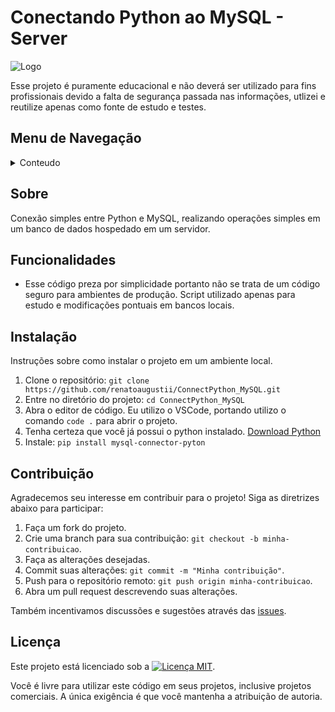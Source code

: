 # Conectando Python ao MySQL - Server

![Logo](https://img.shields.io/badge/-Python-3776AB?logo=python&logoColor=white)

Esse projeto é puramente educacional e não deverá ser utilizado para fins profissionais devido a falta de segurança passada nas informações, utlizei e reutilize apenas como fonte de estudo e testes.

## Menu de Navegação
<details>
<summary>Conteudo</summary>
<ol>
<li><a href="#Sobre">Sobre</a></li>
<li><a href="#funcionalidades">Funcionalidades</a></li>
<li><a href="#Contribuição">Contribuição</a></li>
<li><a href="#licença">Licença</a></li>
</ol>    
</details>

## Sobre

Conexão simples entre Python e MySQL, realizando operações simples em um banco de dados hospedado em um servidor.

## Funcionalidades

- Esse código preza por simplicidade portanto não se trata de um código seguro para ambientes de produção. Script utilizado apenas para estudo e modificações pontuais em bancos locais.

## Instalação

Instruções sobre como instalar o projeto em um ambiente local.

1. Clone o repositório: `git clone https://github.com/renatoaugustii/ConnectPython_MySQL.git`
2. Entre no diretório do projeto: `cd ConnectPython_MySQL`
3. Abra o editor de código. Eu utilizo o VSCode, portando utilizo o comando `code .` para abrir o projeto.
4. Tenha certeza que você já possui o python instalado. [Download Python](https://www.python.org/)
5. Instale: `pip install mysql-connector-pyton`


## Contribuição

Agradecemos seu interesse em contribuir para o projeto! Siga as diretrizes abaixo para participar:

1. Faça um fork do projeto.
2. Crie uma branch para sua contribuição: `git checkout -b minha-contribuicao`.
3. Faça as alterações desejadas.
4. Commit suas alterações: `git commit -m "Minha contribuição"`.
5. Push para o repositório remoto: `git push origin minha-contribuicao`.
6. Abra um pull request descrevendo suas alterações.

Também incentivamos discussões e sugestões através das [issues](https://github.com/seu-usuario/seu-repositorio/issues).

## Licença

Este projeto está licenciado sob a <a href="https://opensource.org/licenses/MIT"><img src="https://img.shields.io/badge/Licen%C3%A7a-MIT-blue.svg" alt="Licença MIT"></a>.

Você é livre para utilizar este código em seus projetos, inclusive projetos comerciais. A única exigência é que você mantenha a atribuição de autoria.

